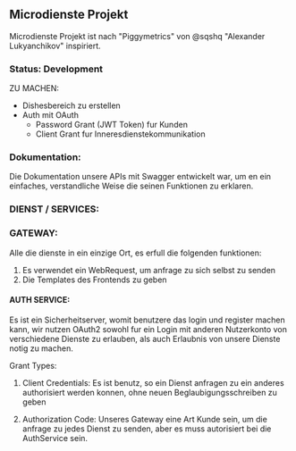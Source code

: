 ## Microdienste Projekt


Microdienste Projekt ist nach "Piggymetrics" von  @sqshq "Alexander Lukyanchikov" inspiriert.

### Status: Development

ZU MACHEN:

* Dishesbereich zu erstellen
* Auth mit OAuth
  * Password Grant (JWT Token) fur Kunden
  * Client Grant fur Inneresdienstekommunikation
  

### Dokumentation:

Die Dokumentation unsere APIs mit Swagger entwickelt war, um en ein einfaches, verstandliche Weise die seinen Funktionen zu erklaren.

### DIENST / SERVICES:

### GATEWAY:

Alle die dienste in ein einzige Ort, es erfull die folgenden funktionen:

1. Es verwendet ein WebRequest, um anfrage zu sich selbst zu senden
2. Die Templates des Frontends zu geben 

#### AUTH SERVICE:

Es ist ein Sicherheitserver, womit benutzere das login und register machen kann, wir nutzen OAuth2 sowohl fur ein Login mit anderen Nutzerkonto von verschiedene Dienste zu erlauben, als auch Erlaubnis von unsere Dienste notig zu machen.

Grant Types:

1. Client Credentials:
Es ist benutz, so ein Dienst anfragen zu ein anderes authorisiert werden konnen, ohne neuen Beglaubigungsschreiben zu geben

2. Authorization Code:
Unseres Gateway eine Art Kunde sein, um die anfrage zu jedes Dienst zu senden, aber es muss autorisiert bei die AuthService sein.


